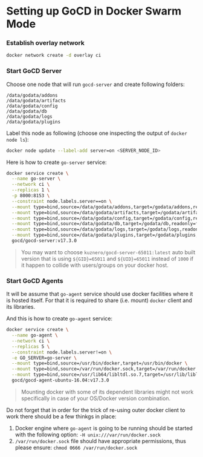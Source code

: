 # Setting up GoCD in Docker Swarm Mode

### Establish overlay network

```bash
docker network create -d overlay ci
```

### Start GoCD Server

Choose one node that will run `gocd-server` and create following folders:

```
/data/godata/addons
/data/godata/artifacts
/data/godata/config
/data/godata/db
/data/godata/logs
/data/godata/plugins
```

Label this node as following (choose one inspecting the output of `docker node ls`):

```bash
docker node update --label-add server=on <SERVER_NODE_ID>
```

Here is how to create `go-server` service:

```bash
docker service create \
  --name go-server \
  --network ci \
  --replicas 1 \
  -p 8000:8153 \
  --constraint node.labels.server==on \
  --mount type=bind,source=/data/godata/addons,target=/godata/addons,readonly=false \
  --mount type=bind,source=/data/godata/artifacts,target=/godata/artifacts,readonly=false \
  --mount type=bind,source=/data/godata/config,target=/godata/config,readonly=false \
  --mount type=bind,source=/data/godata/db,target=/godata/db,readonly=false \
  --mount type=bind,source=/data/godata/logs,target=/godata/logs,readonly=false \
  --mount type=bind,source=/data/godata/plugins,target=/godata/plugins,readonly=false \
  gocd/gocd-server:v17.3.0
```

> You may want to choose `kuznero/gocd-server-65011:latest` auto built version
> that is using `${GID}=65011` and `${UID}=65011` instead of `1000` if it happen
> to collide with users/groups on your docker host.

### Start GoCD Agents

It will be assume that `go-agent` service should use docker facilities where it
is hosted itself. For that it is required to share (i.e. mount) `docker` client
and its libraries.

And this is how to create `go-agent` service:

```bash
docker service create \
  --name go-agent \
  --network ci \
  --replicas 5 \
  --constraint node.labels.server!=on \
  -e GO_SERVER=go-server \
  --mount type=bind,source=/usr/bin/docker,target=/usr/bin/docker \
  --mount type=bind,source=/var/run/docker.sock,target=/var/run/docker.sock \
  --mount type=bind,source=/usr/lib64/libltdl.so.7,target=/usr/lib/libltdl.so.7 \
  gocd/gocd-agent-ubuntu-16.04:v17.3.0
```

> Mounting docker with some of its dependent libraries might not work
> specifically in case of your OS/Docker version combination.

Do not forget that in order for the trick of re-using outer docker client to
work there should be a few thinkgs in place:

1. Docker engine where `go-agent` is going to be running should be started with
   the following option: `-H unix:///var/run/docker.sock`
2. `/var/run/docker.sock` file should have appropriate permissions, thus please
   ensure: `chmod 0666 /var/run/docker.sock`

